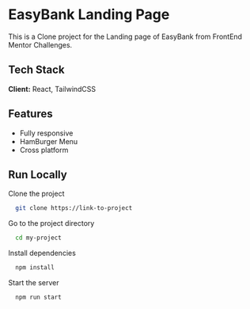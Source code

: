 
# EasyBank Landing Page

This is a Clone project for the Landing page of EasyBank from FrontEnd Mentor Challenges.



## Tech Stack

**Client:** React, TailwindCSS




## Features

- Fully responsive
- HamBurger Menu
- Cross platform


## Run Locally

Clone the project

```bash
  git clone https://link-to-project
```

Go to the project directory

```bash
  cd my-project
```

Install dependencies

```bash
  npm install
```

Start the server

```bash
  npm run start
```

